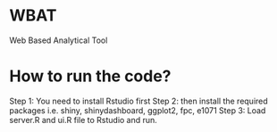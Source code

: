 # WBAT
Web Based Analytical Tool
# How to run the code?
Step 1: You need to install Rstudio first
Step 2: then install the required packages i.e. shiny, shinydashboard, ggplot2, fpc, e1071
Step 3: Load server.R and ui.R file to Rstudio and run.

